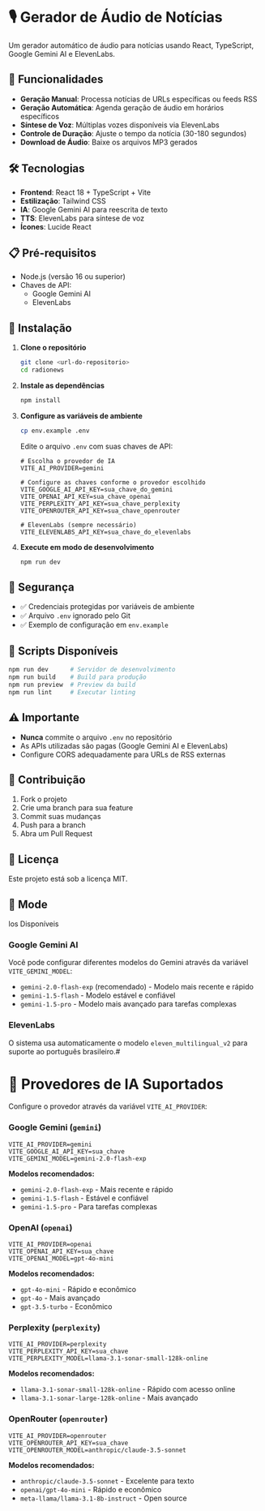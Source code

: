# 🎙️ Gerador de Áudio de Notícias

Um gerador automático de áudio para notícias usando React, TypeScript, Google Gemini AI e ElevenLabs.

## 🚀 Funcionalidades

- **Geração Manual**: Processa notícias de URLs específicas ou feeds RSS
- **Geração Automática**: Agenda geração de áudio em horários específicos
- **Síntese de Voz**: Múltiplas vozes disponíveis via ElevenLabs
- **Controle de Duração**: Ajuste o tempo da notícia (30-180 segundos)
- **Download de Áudio**: Baixe os arquivos MP3 gerados

## 🛠️ Tecnologias

- **Frontend**: React 18 + TypeScript + Vite
- **Estilização**: Tailwind CSS
- **IA**: Google Gemini AI para reescrita de texto
- **TTS**: ElevenLabs para síntese de voz
- **Ícones**: Lucide React

## 📋 Pré-requisitos

- Node.js (versão 16 ou superior)
- Chaves de API:
  - Google Gemini AI
  - ElevenLabs

## 🔧 Instalação

1. **Clone o repositório**
   ```bash
   git clone <url-do-repositorio>
   cd radionews
   ```

2. **Instale as dependências**
   ```bash
   npm install
   ```

3. **Configure as variáveis de ambiente**
   ```bash
   cp env.example .env
   ```
   
   Edite o arquivo `.env` com suas chaves de API:
   ```env
   # Escolha o provedor de IA
   VITE_AI_PROVIDER=gemini
   
   # Configure as chaves conforme o provedor escolhido
   VITE_GOOGLE_AI_API_KEY=sua_chave_do_gemini
   VITE_OPENAI_API_KEY=sua_chave_openai
   VITE_PERPLEXITY_API_KEY=sua_chave_perplexity
   VITE_OPENROUTER_API_KEY=sua_chave_openrouter
   
   # ElevenLabs (sempre necessário)
   VITE_ELEVENLABS_API_KEY=sua_chave_do_elevenlabs
   ```

4. **Execute em modo de desenvolvimento**
   ```bash
   npm run dev
   ```

## 🔐 Segurança

- ✅ Credenciais protegidas por variáveis de ambiente
- ✅ Arquivo `.env` ignorado pelo Git
- ✅ Exemplo de configuração em `env.example`

## 📝 Scripts Disponíveis

```bash
npm run dev      # Servidor de desenvolvimento
npm run build    # Build para produção
npm run preview  # Preview da build
npm run lint     # Executar linting
```

## ⚠️ Importante

- **Nunca** commite o arquivo `.env` no repositório
- As APIs utilizadas são pagas (Google Gemini AI e ElevenLabs)
- Configure CORS adequadamente para URLs de RSS externas

## 🤝 Contribuição

1. Fork o projeto
2. Crie uma branch para sua feature
3. Commit suas mudanças
4. Push para a branch
5. Abra um Pull Request

## 📄 Licença

Este projeto está sob a licença MIT.
## 🔧 Mode
los Disponíveis

### Google Gemini AI
Você pode configurar diferentes modelos do Gemini através da variável `VITE_GEMINI_MODEL`:

- `gemini-2.0-flash-exp` (recomendado) - Modelo mais recente e rápido
- `gemini-1.5-flash` - Modelo estável e confiável
- `gemini-1.5-pro` - Modelo mais avançado para tarefas complexas

### ElevenLabs
O sistema usa automaticamente o modelo `eleven_multilingual_v2` para suporte ao português brasileiro.#
# 🤖 Provedores de IA Suportados

Configure o provedor através da variável `VITE_AI_PROVIDER`:

### Google Gemini (`gemini`)
```env
VITE_AI_PROVIDER=gemini
VITE_GOOGLE_AI_API_KEY=sua_chave
VITE_GEMINI_MODEL=gemini-2.0-flash-exp
```
**Modelos recomendados:**
- `gemini-2.0-flash-exp` - Mais recente e rápido
- `gemini-1.5-flash` - Estável e confiável
- `gemini-1.5-pro` - Para tarefas complexas

### OpenAI (`openai`)
```env
VITE_AI_PROVIDER=openai
VITE_OPENAI_API_KEY=sua_chave
VITE_OPENAI_MODEL=gpt-4o-mini
```
**Modelos recomendados:**
- `gpt-4o-mini` - Rápido e econômico
- `gpt-4o` - Mais avançado
- `gpt-3.5-turbo` - Econômico

### Perplexity (`perplexity`)
```env
VITE_AI_PROVIDER=perplexity
VITE_PERPLEXITY_API_KEY=sua_chave
VITE_PERPLEXITY_MODEL=llama-3.1-sonar-small-128k-online
```
**Modelos recomendados:**
- `llama-3.1-sonar-small-128k-online` - Rápido com acesso online
- `llama-3.1-sonar-large-128k-online` - Mais avançado

### OpenRouter (`openrouter`)
```env
VITE_AI_PROVIDER=openrouter
VITE_OPENROUTER_API_KEY=sua_chave
VITE_OPENROUTER_MODEL=anthropic/claude-3.5-sonnet
```
**Modelos recomendados:**
- `anthropic/claude-3.5-sonnet` - Excelente para texto
- `openai/gpt-4o-mini` - Rápido e econômico
- `meta-llama/llama-3.1-8b-instruct` - Open source
